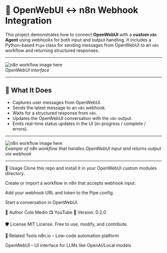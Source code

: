 # 🔗 OpenWebUI ↔️ n8n Webhook Integration

This project demonstrates how to connect **OpenWebUI** with a **custom `n8n` Agent** using webhooks for both input and output handling. It includes a Python-based `Pipe` class for sending messages from OpenWebUI to an `n8n` workflow and returning structured responses.

---
![n8n workflow image here](img/openwebUI-n8n.jpeg)  
*OpenWebUI interface*

---

## 🧠 What It Does

- Captures user messages from OpenWebUI.
- Sends the latest message to an `n8n` webhook.
- Waits for a structured response from `n8n`.
- Updates the OpenWebUI conversation with the `n8n` output.
- Emits real-time status updates in the UI (in-progress / complete / errors).

---


![n8n workflow image here](img/n8n_workflow.jpeg)  
*Example of n8n workflow that handles OpenWebUI input and returns output via webhook*

---



🚀 Usage
Clone this repo and install it in your OpenWebUI custom modules directory.

Create or import a workflow in n8n that accepts webhook input.

Add your webhook URL and token to the Pipe config.

Start a conversation in OpenWebUI.

👤 Author
Cole Medin
📺 YouTube
🔖 Version: 0.2.0

🛡 License
MIT License. Free to use, modify, and contribute.

🧩 Related Tools
n8n.io – Low-code automation platform

OpenWebUI – UI interface for LLMs like OpenAI/Local models
